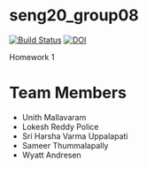 # seng20_group08
[![Build Status](https://travis-ci.com/ushvarma/seng20_group08.svg?token=FyXyady7mYxUKsbL9qay&branch=master)](https://travis-ci.com/ushvarma/seng20_group08)
[![DOI](https://zenodo.org/badge/287643260.svg)](https://zenodo.org/badge/latestdoi/287643260)

Homework 1

# Team Members
* Unith Mallavaram
* Lokesh Reddy Police
* Sri Harsha Varma Uppalapati
* Sameer Thummalapally
* Wyatt Andresen
